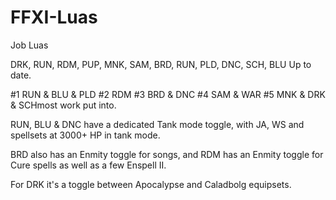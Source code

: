 # FFXI-Luas
Job Luas

DRK, RUN, RDM, PUP, MNK, SAM, BRD, RUN, PLD, DNC, SCH, BLU Up to date.

#1 RUN & BLU & PLD #2 RDM #3 BRD & DNC #4 SAM & WAR #5 MNK & DRK & SCHmost work put into.

RUN, BLU & DNC have a dedicated Tank mode toggle, with JA, WS and spellsets at 3000+ HP in tank mode.

BRD also has an Enmity toggle for songs, and RDM has an Enmity toggle for Cure spells as well as a few Enspell II.

For DRK it's a toggle between Apocalypse and Caladbolg equipsets.
